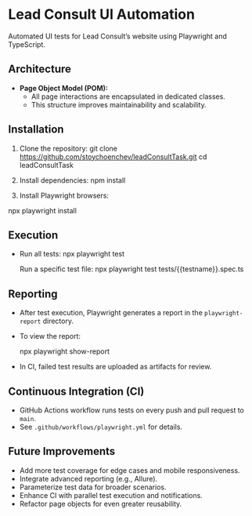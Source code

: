 # Lead Consult UI Automation

Automated UI tests for Lead Consult’s website using Playwright and TypeScript.

## Architecture

- **Page Object Model (POM):**
  - All page interactions are encapsulated in dedicated classes.
  - This structure improves maintainability and scalability.

## Installation

1. Clone the repository:
   git clone https://github.com/stoychoenchev/leadConsultTask.git
   cd leadConsultTask

2. Install dependencies:
   npm install

3. Install Playwright browsers:

npx playwright install

## Execution

- Run all tests:
  npx playwright test

  Run a specific test file:
  npx playwright test tests/{{testname}}.spec.ts

## Reporting

- After test execution, Playwright generates a report in the `playwright-report` directory.
- To view the report:

  npx playwright show-report

- In CI, failed test results are uploaded as artifacts for review.

## Continuous Integration (CI)

- GitHub Actions workflow runs tests on every push and pull request to `main`.
- See `.github/workflows/playwright.yml` for details.

## Future Improvements

- Add more test coverage for edge cases and mobile responsiveness.
- Integrate advanced reporting (e.g., Allure).
- Parameterize test data for broader scenarios.
- Enhance CI with parallel test execution and notifications.
- Refactor page objects for even greater reusability.

